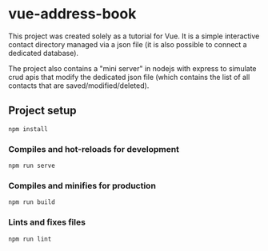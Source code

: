 # vue-address-book

This project was created solely as a tutorial for Vue. It is a simple interactive contact directory managed via a json file (it is also possible to connect a dedicated database).

The project also contains a "mini server" in nodejs with express to simulate crud apis that modify the dedicated json file (which contains the list of all contacts that are saved/modified/deleted).

## Project setup
```
npm install
```

### Compiles and hot-reloads for development
```
npm run serve
```

### Compiles and minifies for production
```
npm run build
```

### Lints and fixes files
```
npm run lint
```

